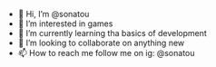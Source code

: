 - 👋 Hi, I’m @sonatou
- 👀 I’m interested in games 
- 🌱 I’m currently learning tha basics of development
- 💞️ I’m looking to collaborate on anything new
- 📫 How to reach me follow me on ig: @sonatou

<!---
sonatou/sonatou is a ✨ special ✨ repository because its `README.md` (this file) appears on your GitHub profile.
You can click the Preview link to take a look at your changes.
--->
